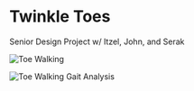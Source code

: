 # Twinkle Toes
 Senior Design Project w/ Itzel, John, and Serak 

![Toe Walking](tenor.gif)


![Toe Walking Gait Analysis](https://j.gifs.com/WLNBDv.gif)
